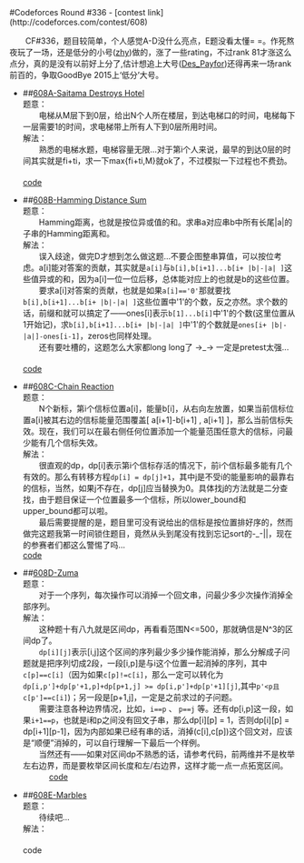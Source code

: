 <section>
#Codeforces Round #336
- [contest link](http://codeforces.com/contest/608)  
  
　　CF#336，题目较简单，个人感觉A-D没什么亮点，E题没看太懂= =。作死熬夜玩了一场，还是低分的小号([zhy](http://codeforces.com/profile/zhy))做的，涨了一些rating，不过rank 81才涨这么点分，真的是没有以前好上分了,估计想追上大号([Des_Payfor](http://codeforces.com/profile/Des_Payfor))还得再来一场rank前百的，争取GoodBye 2015上‘低分’大号。  

- ##[608A-Saitama Destroys Hotel](http://codeforces.com/contest/608/problem/A)  
题意：  
　　电梯从M层下到0层，给出N个人所在楼层，到达电梯口的时间，电梯每下一层需要1的时间，求电梯带上所有人下到0层所用时间。 　　  
解法：  
　　熟悉的电梯水题，电梯容量无限...对于第i个人来说，最早的到达0层的时间其实就是fi+ti，求一下max{fi+ti,M}就ok了，不过模拟一下过程也不费劲。  　　
  　　  
  [code](https://github.com/zhyack/Codeforces/blob/master/608_Round%20%23336(Div.%202)/608A.cpp)  

- ##[608B-Hamming Distance Sum](http://codeforces.com/contest/608/problem/B)  
题意：  
　　Hamming距离，也就是按位异或值的和。求串a对应串b中所有长尾|a|的子串的Hamming距离和。  
解法：  
　　误入歧途，做完D才想到怎么做这题...不要企图整串算值，可以按位考虑。a[i]能对答案的贡献，其实就是`a[i]`与`b[i],b[i+1]...b[i+ |b|-|a| ]`这些值异或的和，因为a[i]一位一位后移，总体能对应上的也就是b的这些位置。  
　　要求a[i]对答案的贡献，也就是如果`a[i]=='0'`那就要找`b[i],b[i+1]...b[i+ |b|-|a| ]`这些位置中'1'的个数，反之亦然。求个数的话，前缀和就可以搞定了——ones[i]表示`b[1]...b[i]`中'1'的个数(这里位置从1开始记)，求`b[i],b[i+1]...b[i+ |b|-|a| ]`中'1'的个数就是`ones[i+ |b|-|a|]-ones[i-1]`，zeros也同样处理。  
　　还有要吐槽的，这题怎么大家都long long了 →\_→ 一定是pretest太强...
  　　  
  [code](https://github.com/zhyack/Codeforces/blob/master/608_Round%20%23336(Div.%202)/608B.cpp)  

- ##[608C-Chain Reaction](http://codeforces.com/contest/608/problem/C)  
题意：  
　　N个新标，第i个信标位置a[i]，能量b[i]，从右向左放置，如果当前信标位置a[i]被其右边的信标能量范围覆盖[ a[i+1]-b[i+1] , a[i+1] ]，那么当前信标失效。现在，我们可以在最右侧任何位置添加一个能量范围任意大的信标，问最少能有几个信标失效。  
解法：  
　　很直观的dp，dp[i]表示第i个信标存活的情况下，前i个信标最多能有几个有效的。那么有转移方程`dp[i] = dp[j]+1`，其中j是不受i的能量影响的最靠右的信标，当然，如果j不存在，dp[j]应当替换为0。具体找j的方法就是二分查找，由于题目保证一个位置最多一个信标，所以lower\_bound和upper\_bound都可以啦。  
　　最后需要提醒的是，题目里可没有说给出的信标是按位置排好序的，然而做完这题我第一时间锁住题目，竟然从头到尾没有找到忘记sort的-\_-||，现在的参赛者们都这么警惕了吗...
  　　
  　　
  　　  
  [code](https://github.com/zhyack/Codeforces/blob/master/608_Round%20%23336(Div.%202)/608C.cpp)  

- ##[608D-Zuma](http://codeforces.com/contest/608/problem/D)  
题意：  
　　对于一个序列，每次操作可以消掉一个回文串，问最少多少次操作消掉全部序列。  
解法：  
　　这种题十有八九就是区间dp，再看看范围N<=500，那就确信是N^3的区间dp了。  
　　`dp[i][j]`表示[i,j]这个区间的序列最少多少操作能消掉，那么分解成子问题就是把序列切成2段，一段[i,p]是与i这个位置一起消掉的序列，其中`c[p]==c[i]`（因为如果`c[p]!=c[i]`，那么一定可以转化为`dp[i,p']+dp[p'+1,p]+dp[p+1,j] >= dp[i,p']+dp[p'+1][j]`,其中`p'<p且c[p']==c[i]`)；另一段是[p+1,j]，一定是之前求过的子问题。  
　　需要注意各种边界情况，比如，`i==p` 、 `p==j` 等。还有dp[i,p]这一段，如果`i+1==p`，也就是i和p之间没有回文子串，那么dp[i][p] = 1，否则dp[i][p] = dp[i+1][p-1]，因为内部如果已经有串的话，消掉(c[i],c[p])这个回文对，应该是“顺便”消掉的，可以自行理解一下最后一个样例。  
　　当然还有——如果对区间dp不熟悉的话，请参考代码，前两维并不是枚举左右边界，而是要枚举区间长度和左/右边界，这样才能一点一点拓宽区间。 　　　
  [code](https://github.com/zhyack/Codeforces/blob/master/608_Round%20%23336(Div.%202)/608D.cpp)  

- ##[608E-Marbles](http://codeforces.com/contest/608/problem/E)  
题意：  
　　待续吧... 　　  
解法：  
  　　
  　　
  　　
  　　  
  code  
</section>